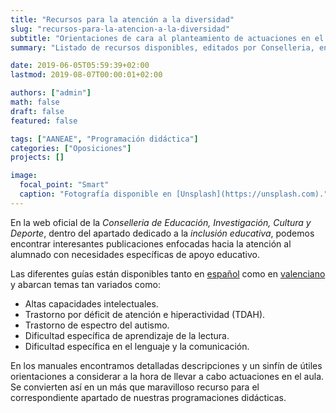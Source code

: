 ```yaml
---
title: "Recursos para la atención a la diversidad"
slug: "recursos-para-la-atencion-a-la-diversidad"
subtitle: "Orientaciones de cara al planteamiento de actuaciones en el aula"
summary: "Listado de recursos disponibles, editados por Conselleria, enfocados hacia la atención al alumnado con necesidades específicas de apoyo educativo."

date: 2019-06-05T05:59:39+02:00
lastmod: 2019-08-07T00:00:01+02:00

authors: ["admin"]
math: false
draft: false
featured: false

tags: ["AANEAE", "Programación didáctica"]
categories: ["Oposiciones"]
projects: []

image:
  focal_point: "Smart"
  caption: "Fotografía disponible en [Unsplash](https://unsplash.com)."
---
```


En la web oficial de la *Conselleria de Educación, Investigación, Cultura y Deporte*, dentro del apartado dedicado a la *inclusión educativa*, podemos encontrar interesantes publicaciones enfocadas hacia la atención al alumnado con necesidades específicas de apoyo educativo.

Las diferentes guías están disponibles tanto en [español](http://www.ceice.gva.es/es/web/inclusioeducativa/publicaciones) como en [valenciano](http://www.ceice.gva.es/va/web/inclusioeducativa/publicaciones?platform=hootsuite) y abarcan temas tan variados como:

- Altas capacidades intelectuales.
- Trastorno por déficit de atención e hiperactividad (TDAH).
- Trastorno de espectro del autismo.
- Dificultad específica de aprendizaje de la lectura.
- Dificultad específica en el lenguaje y la comunicación.

En los manuales encontramos detalladas descripciones y un sinfín de útiles orientaciones a considerar a la hora de llevar a cabo actuaciones en el aula. Se convierten así en un más que maravilloso recurso para el correspondiente apartado de nuestras programaciones didácticas.
